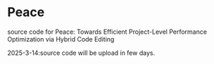 # Peace
source code for Peace: Towards Efficient Project-Level Performance Optimization via Hybrid Code Editing

2025-3-14:source code will be upload in few days.
